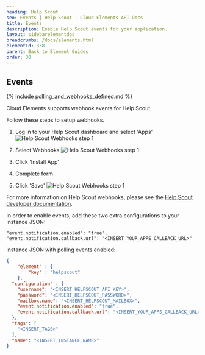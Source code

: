 ```yaml
---
heading: Help Scout
seo: Events | Help Scout | Cloud Elements API Docs
title: Events
description: Enable Help Scout events for your application.
layout: sidebarelementdoc
breadcrumbs: /docs/elements.html
elementId: 338
parent: Back to Element Guides
order: 30
---
```


## Events

{% include polling_and_webhooks_defined.md %}

Cloud Elements supports webhook events for Help Scout.

Follow these steps to setup webhooks.

1. Log in to your Help Scout dashboard and select 'Apps'
![Help Scout Webhooks step 1](http://cloud-elements.com/wp-content/uploads/2016/08/HelpScoutWebhooks1.png)

2. Select Webhooks
![Help Scout Webhooks step 1](http://cloud-elements.com/wp-content/uploads/2016/08/HelpScoutWebhooks2.png)

3. Click 'Install App'

4. Complete form

5. Click 'Save'
![Help Scout Webhooks step 1](http://cloud-elements.com/wp-content/uploads/2016/08/HelpScoutWebhooks3.png)

For more information on Help Scout webhooks, please see the [Help Scout developer documentation](http://developer.helpscout.net/help-desk-api/webhooks/).

In order to enable events, add these two extra configurations to your instance JSON:

```
"event.notification.enabled": "true",
"event.notification.callback.url": "<INSERT_YOUR_APPS_CALLBACK_URL>"
```

instance JSON with polling events enabled:

```json
{
    "element" : {
        "key" : "helpscout"
    },
  "configuration" : {
    "username": "<INSERT_HELPSCOUT_API_KEY>",
    "password": "<INSERT_HELPSCOUT_PASSWORD>",
    "mailbox.name": "<INSERT_HELPSCOUT_MAILBOX>",
    "event.notification.enabled": "true",
    "event.notification.callback.url": "<INSERT_YOUR_APPS_CALLBACK_URL>"
  },
  "tags": [
    "<INSERT_TAGS>"
  ],
  "name": "<INSERT_INSTANCE_NAME>"
}
```

